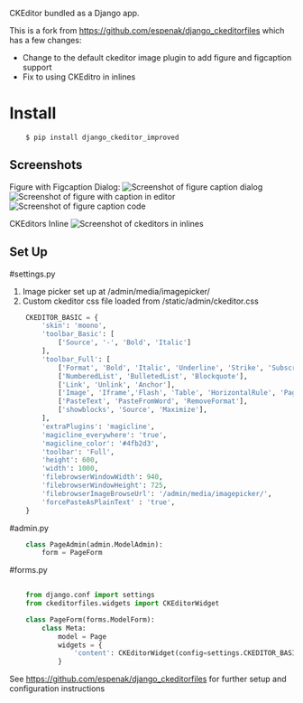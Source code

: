 CKEditor bundled as a Django app.

This is a fork from https://github.com/espenak/django_ckeditorfiles which has a few changes:

* Change to the default ckeditor image plugin to add figure and figcaption support
* Fix to using CKEditro in inlines


Install
=======

```
    $ pip install django_ckeditor_improved
```

Screenshots
-------

Figure with Figcaption Dialog:
![Screenshot of figure caption dialog](/../master/docs/1_dialog.png?raw=true "Figure caption dialog")
![Screenshot of figure with caption in editor](/../master/docs/2_editor.png?raw=true "Figure with caption in editor")
![Screenshot of figure caption code](/../master/docs/3_code.png?raw=true "Figure caption code")

CKEditors Inline
![Screenshot of ckeditors in inlines](/../master/docs/ckeditors_inline.png?raw=true "Inline editors")

Set Up
-------

#settings.py
1. Image picker set up at /admin/media/imagepicker/
2. Custom ckeditor css file loaded from /static/admin/ckeditor.css

```python
    CKEDITOR_BASIC = {
        'skin': 'moono',
        'toolbar_Basic': [
            ['Source', '-', 'Bold', 'Italic']
        ],
        'toolbar_Full': [
            ['Format', 'Bold', 'Italic', 'Underline', 'Strike', 'Subscript','Superscript','SpellChecker', 'SpecialChar', 'Undo', 'Redo'],
            ['NumberedList', 'BulletedList', 'Blockquote'],
            ['Link', 'Unlink', 'Anchor'],
            ['Image', 'Iframe','Flash', 'Table', 'HorizontalRule', 'PageBreak'],
            ['PasteText', 'PasteFromWord', 'RemoveFormat'],
            ['showblocks', 'Source', 'Maximize'],
        ],
        'extraPlugins': 'magicline',
        'magicline_everywhere': 'true',
        'magicline_color': '#4fb2d3',
        'toolbar': 'Full',
        'height': 600,
        'width': 1000,
        'filebrowserWindowWidth': 940,
        'filebrowserWindowHeight': 725,
        'filebrowserImageBrowseUrl': '/admin/media/imagepicker/',        
        'forcePasteAsPlainText' : 'true',
    }
```

#admin.py
```python
    class PageAdmin(admin.ModelAdmin):
        form = PageForm
```


#forms.py
```python
    
    from django.conf import settings
    from ckeditorfiles.widgets import CKEditorWidget

    class PageForm(forms.ModelForm):
        class Meta:
            model = Page
            widgets = {
                'content': CKEditorWidget(config=settings.CKEDITOR_BASIC)
            }
```

See https://github.com/espenak/django_ckeditorfiles for further setup and configuration instructions
